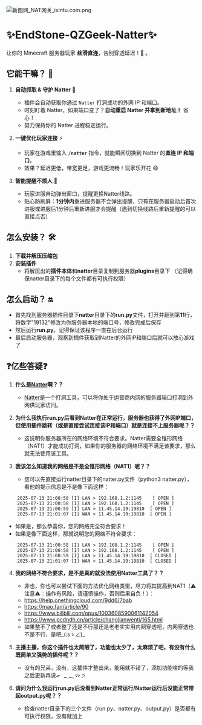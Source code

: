 ![新图网_NAT网关_ixintu.com.png](https://img.remit.ee/api/file/BQACAgUAAyEGAASHRsPbAAIxgmh0ZEnvGAT7cljyQ6VpQxzGIg17AAIOGAACeIOoV2ZGxYdD9pv-NgQ.png)
# ✨EndStone-QZGeek-Natter✨

让你的 Minecraft 服务器玩家 **丝滑直连**，告别穿透延迟！🚀 。

## 它能干嘛？ 🤔

1.  **自动抓取 & 守护 Natter** 🔄
    *   插件会自动获取你通过 `Natter` 打洞成功的外网 IP 和端口。
    *   时刻盯着 Natter，如果端口变了？**自动重启 Natter 并拿到新地址！** 省心！
    *   努力保持你的 Natter 进程稳定运行。

2.  **一键优化玩家连接** ⚡️
    *   玩家在游戏里输入 **`/natter`** 指令，就能瞬间切换到 Natter 的**直连 IP 和端口**。
    *   效果？延迟更低，带宽更足，游戏更流畅！玩家乐开花 😄

3.  **智能提醒不烦人** 📢
    *   玩家进服自动弹出窗口，提醒更换Natter线路。
    *   贴心防刷屏：**1分钟内**重进服务器不会弹出提醒，只有在服务器启动后首次进服或进服后1分钟后重新进服才会提醒（遇到切换线路后重新提醒的可以直接点否）

## 怎么安装？ 🛠️

1. **下载并解压压缩包**
2. **安装插件**
    *   将解压出的**插件本体**和**natter**目录复制到服务器**plugins**目录下
    （记得确保natter目录下的每个文件都有可执行权限）

## 怎么启动？ 🔛

*   首先找到服务器插件目录下**natter**目录下的**run.py**文件，打开并翻到第**11**行，将数字"19132"修改为你服务器本地的端口号，修改完成后保存
*   然后运行**run.py**，记得保证该程序一直在后台运行
*   最后启动服务器，观察到插件获取到Natter的外网IP和端口后就可以放心游戏了

## ❓亿些答疑❓

1. **什么是[Natter](https://github.com/MikeWang000000/Natter)啊？？**
    *   [Natter](https://github.com/MikeWang000000/Natter)是一个打洞工具，可以将你处于运营商内网的服务器端口打洞到外网供玩家访问。

2. **为什么我执行run.py后看到Natter在正常运行，服务器也获得了外网IP端口，但使用插件跳转（或是直接尝试连接该IP和端口）就是连接不上服务器呢？？**
    *   这说明你服务器所在的网络环境不符合要求。Natter需要全锥形网络（NAT1）才能成功打洞，如果你的服务器的网络环境不满足该要求，那么就无法使用该工具。

3. **我该怎么知道我的网络是不是全锥形网络（NAT1）呢？？**
    *   您可以先直接运行natter目录下的natter.py文件（python3 natter.py），看他的提示信息是不是像下面这样：

```
    2025-07-13 21:00:58 [I] LAN > 192.168.1.2:1145    [ OPEN ]
    2025-07-13 21:00:58 [I] LAN > 192.168.1.2:1145    [ OPEN ]
    2025-07-13 21:00:59 [I] LAN > 11.45.14.19:19810  [ OPEN ]
    2025-07-13 21:01:07 [I] WAN > 11.45.14.19:19810  [ OPEN ]
```
  *   如果是，那么恭喜你，您的网络完全符合要求！
  *   如果是像下面这样，那就说明您的网络不符合要求：
```
    2025-07-13 21:00:58 [I] LAN > 192.168.1.2:1145    [ OPEN ]
    2025-07-13 21:00:58 [I] LAN > 192.168.1.2:1145    [ OPEN ]
    2025-07-13 21:00:59 [I] LAN > 11.45.14.19:19810  [ CLOSED ]
    2025-07-13 21:01:07 [I] WAN > 11.45.14.19:19810  [ CLOSED ]
```

4. **我的网络不符合要求，是不是真的就没法使用Natter工具了？？**
    *   非也，你也可以尝试下面的方法优化网络类型，尽力将其提高到NAT1（⚠️注意⚠️：操作有风险，请谨慎操作，否则后果自负！）：
    *   https://help.onethingcloud.com/9dd6/7bab
    *   https://mao.fan/article/90
    *   https://www.bilibili.com/opus/1003608590061142054
    *   https://www.pcdndh.cn/article/changjianwenti/165.html
    *   如果整不了或者整了还是不行那还是老老实实用内网穿透吧，内网穿透也不是不行，是吧_(:зゝ∠)_

5. **主播主播，你这个插件也太简陋了，功能也太少了，太麻烦了吧，有没有什么既简单又强势的插件呢？？**
    *   没有的兄弟，没有，这插件才整出来，能用就不错了，添加功能啥的等我之后更新再说ᯠ  _   ̫  _ ̥ ᯄ ੭

6. **请问为什么我运行run.py后没看到Natter正常运行/Natter运行后没能正常带起output.py呢？？**
    *    检查natter目录下的三个文件（run.py、natter.py、output.py）是否都有可执行权限，没有就加上